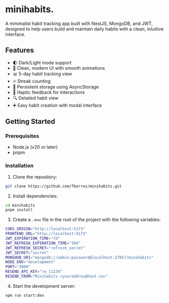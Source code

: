# minihabits.

A minimalist habit tracking app built with NestJS, MongoDB, and JWT, designed to help users build and maintain daily habits with a clean, intuitive interface.

## Features

- 🌓 Dark/Light mode support
- 📱 Clean, modern UI with smooth animations
- 📊 5-day habit tracking view
- 🔥 Streak counting
- 💾 Persistent storage using AsyncStorage
- 📲 Haptic feedback for interactions
- 🔍 Detailed habit view
- ➕ Easy habit creation with modal interface

## Getting Started

### Prerequisites

- Node.js (v20 or later)
- pnpm

### Installation

1. Clone the repository:

```bash
git clone https://github.com/fberrez/minihabits.git
```

2. Install dependencies:

```bash
cd minihabits
pnpm install
```

3. Create a `.env` file in the root of the project with the following variables:

```bash
CORS_ORIGIN="http://localhost:5173"
FRONTEND_URL="http://localhost:5173"
JWT_EXPIRATION_TIME="7d"
JWT_REFRESH_EXPIRATION_TIME="30d"
JWT_REFRESH_SECRET="refresh_secret"
JWT_SECRET="secret"
MONGODB_URI="mongodb://admin:password@localhost:27017/minihabits"
NODE_ENV="development"
PORT="3000"
RESEND_API_KEY="re_11234"
RESEND_FROM="Minihabits <youraddres@host.co>"

```

4. Start the development server:

```bash
npm run start:dev
```
